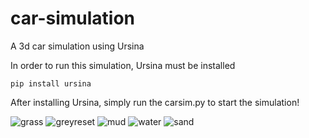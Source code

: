 # car-simulation
A 3d car simulation using Ursina

In order to run this simulation, Ursina must be installed

```console
pip install ursina 
```


After installing Ursina, simply run the carsim.py to start the simulation!

![grass](https://github.com/justin-marsh/car-simulation/assets/90673007/b45c5732-1b92-4681-ad5f-b20f2d8253fa)
![greyreset](https://github.com/justin-marsh/car-simulation/assets/90673007/4fcce33b-7573-47cb-9cb6-4404c7f98230)
![mud](https://github.com/justin-marsh/car-simulation/assets/90673007/343e2513-2d4d-4997-9c1d-8e3832615bbf)
![water](https://github.com/justin-marsh/car-simulation/assets/90673007/bfaba81f-50e1-4688-87db-1f039fd5c925)
![sand](https://github.com/justin-marsh/car-simulation/assets/90673007/5d8742a3-64b1-451e-a0fe-69a2a97eed39)
